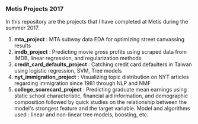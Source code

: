 ### Metis Projects 2017

In this repository are the projects that I have completed at Metis during the summer 2017.

1. **mta_project** : MTA subway data EDA for optimizing street canvassing results  
2. **imdb_project** : Predicting movie gross profits using scraped data from IMDB, linear regression, and regularization methods  
3. **credit_card_defaults_project** : Catching credit card defaulters in Taiwan using logistic regression, SVM, Tree models
4. **nyt_immigration_project** : Visualizing topic distribution on NYT articles regarding immigration since 1981 through NLP and NMF
5. **college_scorecard_project** : Predicting graduate mean earnings using static school characteristic, financial aid information, and demographic composition followed by quick studies on the relationship between the model's strongest feature and the target variable. Model and algorithms used : linear and non-linear tree models, boosting, etc.
